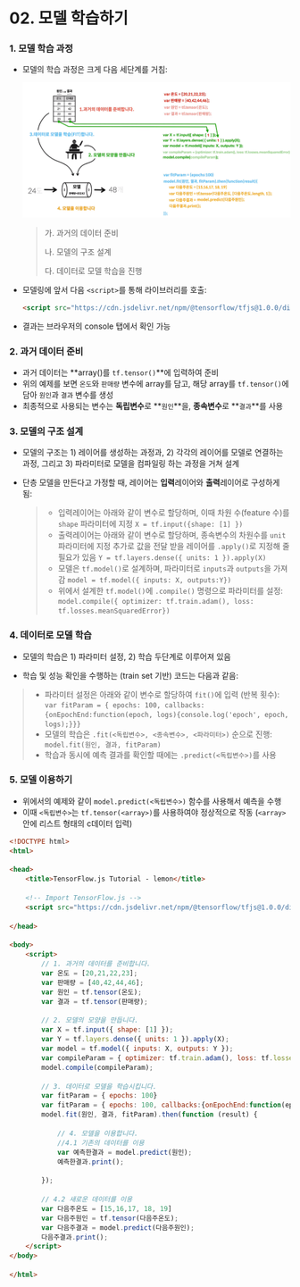 # 02. 모델 학습하기

### 1. 모델 학습 과정

- 모델의 학습 과정은 크게 다음 세단계를 거침:

  ![](modeling.PNG)

  > 가. 과거의 데이터 준비
  >
  > 나. 모델의 구조 설계
  >
  > 다. 데이터로 모델 학습을 진행
  
- 모델링에 앞서 다음 `<script>`를 통해 라이브러리를 호출:

  ```html
  <script src="https://cdn.jsdelivr.net/npm/@tensorflow/tfjs@1.0.0/dist/tf.min.js"></script>
  ```

- 결과는 브라우저의 console 탭에서 확인 가능

### 2. 과거 데이터 준비

- 과거 데이터는 **array()를 `tf.tensor()`**에 입력하여 준비
- 위의 예제를 보면 `온도`와 `판매량` 변수에 array를 담고, 해당 array를 `tf.tensor()`에 담아 `원인`과 `결과` 변수를 생성
- 최종적으로 사용되는 변수는 **독립변수**로 **`원인`**을, **종속변수**로 **`결과`**를 사용

### 3. 모델의 구조 설계

- 모델의 구조는 1) 레이어를 생성하는 과정과, 2) 각각의 레이어를 모델로 연결하는 과정, 그리고 3) 파라미터로 모델을 컴파일링 하는 과정을 거쳐 설계

- 단층 모델을 만든다고 가정할 때, 레이어는 **입력**레이어와 **출력**레이어로 구성하게 됨:

  > - 입력레이어는 아래와 같이 변수로 할당하며, 이때 차원 수(feature 수)를 `shape` 파라미터에 지정
  >   `X = tf.input({shape: [1] })`
  > - 출력레이어는 아래와 같이 변수로 할당하며, 종속변수의 차원수를 `unit` 파라미터에 지정
  >   추가로 값을 전달 받을 레이어를 `.apply()`로 지정해 줄 필요가 있음
  >   `Y = tf.layers.dense({ units: 1 }).apply(X)`
  > - 모델은 `tf.model()`로 설계하며, 파라미터로 `inputs`과 `outputs`을 가져감
  >   `model = tf.model({ inputs: X, outputs:Y})`
  > - 위에서 설계한 `tf.model()`에 `.compile()` 명령으로 파라미터를 설정:
  >   `model.compile({ optimizer: tf.train.adam(), loss: tf.losses.meanSquaredError})`

### 4. 데이터로 모델 학습

- 모델의 학습은 1) 파라미터 설정, 2) 학습 두단계로 이루어져 있음

- 학습 및 성능 확인을 수행하는 (train set 기반) 코드는 다음과 같음:

 > - 파라미터 설정은 아래와 같이 변수로 할당하여 `fit()`에 입력 (반복 횟수):
 > `var fitParam = { epochs: 100, callbacks:{onEpochEnd:function(epoch, logs){console.log('epoch', epoch, logs);}}}`
 > - 모델의 학습은 `.fit(<독립변수>, <종속변수>, <파라미터>)` 순으로 진행:
 > `model.fit(원인, 결과, fitParam)`
 > - 학습과 동시에 예측 결과를 확인할 때에는 `.predict(<독립변수>)`를 사용

### 5.  모델 이용하기

- 위에서의 예제와 같이 `model.predict(<독립변수>)` 함수를 사용해서 예측을 수행
- 이때 `<독립변수>`는 `tf.tensor(<array>)`를 사용하여야 정상적으로 작동 (`<array>` 안에 리스트 형태의 c데이터 입력)


```html
<!DOCTYPE html>
<html>
 
<head>
    <title>TensorFlow.js Tutorial - lemon</title>
 
    <!-- Import TensorFlow.js -->
    <script src="https://cdn.jsdelivr.net/npm/@tensorflow/tfjs@1.0.0/dist/tf.min.js"></script>
     
</head>
 
<body>
    <script>
        // 1. 과거의 데이터를 준비합니다. 
        var 온도 = [20,21,22,23];
        var 판매량 = [40,42,44,46];
        var 원인 = tf.tensor(온도);
        var 결과 = tf.tensor(판매량);
 
        // 2. 모델의 모양을 만듭니다. 
        var X = tf.input({ shape: [1] });
        var Y = tf.layers.dense({ units: 1 }).apply(X);
        var model = tf.model({ inputs: X, outputs: Y });
        var compileParam = { optimizer: tf.train.adam(), loss: tf.losses.meanSquaredError }
        model.compile(compileParam);
 
        // 3. 데이터로 모델을 학습시킵니다. 
        var fitParam = { epochs: 100} 
        var fitParam = { epochs: 100, callbacks:{onEpochEnd:function(epoch, logs){console.log('epoch', epoch, logs);}}} // loss 추가 예제
        model.fit(원인, 결과, fitParam).then(function (result) {
             
            // 4. 모델을 이용합니다. 
            //4.1 기존의 데이터를 이용
            var 예측한결과 = model.predict(원인);
            예측한결과.print();
 
        });  
 
        // 4.2 새로운 데이터를 이용
        var 다음주온도 = [15,16,17, 18, 19]
        var 다음주원인 = tf.tensor(다음주온도);
        var 다음주결과 = model.predict(다음주원인);
        다음주결과.print();
    </script>
</body>
 
</html>
```


